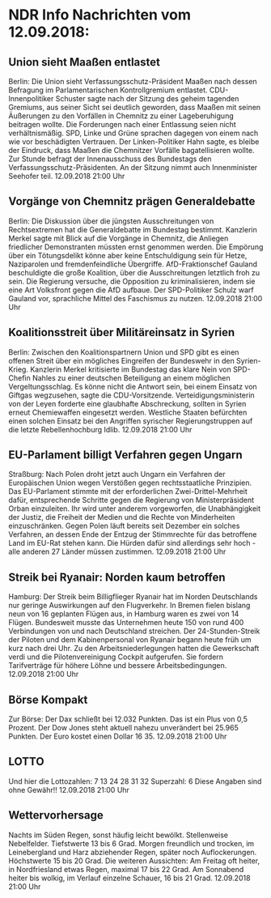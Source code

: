 # NDR Info Nachrichten vom 12.09.2018:


## Union sieht Maaßen entlastet
Berlin: Die Union sieht Verfassungsschutz-Präsident Maaßen nach dessen Befragung im Parlamentarischen Kontrollgremium entlastet. CDU-Innenpolitiker Schuster sagte nach der Sitzung des geheim tagenden Gremiums, aus seiner Sicht sei deutlich geworden, dass Maaßen mit seinen Äußerungen zu den Vorfällen in Chemnitz zu einer Lageberuhigung beitragen wollte. Die Forderungen nach einer Entlassung seien nicht verhältnismäßig. SPD, Linke und Grüne sprachen dagegen von einem nach wie vor beschädigten Vertrauen. Der Linken-Politiker Hahn sagte, es bleibe der Eindruck, dass Maaßen die Chemnitzer Vorfälle bagatellisieren wollte. Zur Stunde befragt der Innenausschuss des Bundestags den Verfassungsschutz-Präsidenten. An der Sitzung nimmt auch Innenminister Seehofer teil. 12.09.2018 21:00 Uhr 

## Vorgänge von Chemnitz prägen Generaldebatte
Berlin: Die Diskussion über die jüngsten Ausschreitungen von Rechtsextremen hat die Generaldebatte im Bundestag bestimmt. Kanzlerin Merkel sagte mit Blick auf die Vorgänge in Chemnitz, die Anliegen friedlicher Demonstranten müssten ernst genommen werden. Die Empörung über ein Tötungsdelikt könne aber keine Entschuldigung sein für Hetze, Naziparolen und fremdenfeindliche Übergriffe. AfD-Fraktionschef Gauland beschuldigte die große Koalition, über die Ausschreitungen letztlich froh zu sein. Die Regierung versuche, die Opposition zu kriminalisieren, indem sie eine Art Volksfront gegen die AfD aufbaue. Der SPD-Politiker Schulz warf Gauland vor, sprachliche Mittel des Faschismus zu nutzen. 12.09.2018 21:00 Uhr 

## Koalitionsstreit über Militäreinsatz in Syrien
Berlin: Zwischen den Koalitionspartnern Union und SPD gibt es einen offenen Streit über ein mögliches Eingreifen der Bundeswehr in den Syrien-Krieg. Kanzlerin Merkel kritisierte im Bundestag das klare Nein von SPD-Chefin Nahles zu einer deutschen Beteiligung an einem möglichen  Vergeltungsschlag. Es könne nicht die Antwort sein, bei einem Einsatz von Giftgas wegzusehen, sagte die CDU-Vorsitzende. Verteidigungsministerin von der Leyen forderte eine glaubhafte Abschreckung, sollten in Syrien erneut Chemiewaffen eingesetzt werden. Westliche Staaten befürchten einen solchen Einsatz bei den Angriffen syrischer Regierungstruppen auf die letzte Rebellenhochburg Idlib. 12.09.2018 21:00 Uhr 

## EU-Parlament billigt Verfahren gegen Ungarn
Straßburg: 	Nach Polen droht jetzt auch Ungarn ein Verfahren der Europäischen Union wegen Verstößen gegen rechtsstaatliche Prinzipien. Das EU-Parlament stimmte mit der erforderlichen Zwei-Drittel-Mehrheit dafür, entsprechende Schritte gegen die Regierung von Ministerpräsident Orban einzuleiten. Ihr wird unter anderem vorgeworfen, die Unabhängigkeit der Justiz, die Freiheit der Medien und die Rechte von Minderheiten einzuschränken. Gegen Polen läuft bereits seit Dezember ein solches Verfahren, an dessen Ende der Entzug der Stimmrechte für das betroffene Land im EU-Rat stehen kann. Die Hürden dafür sind allerdings sehr hoch - alle anderen 27 Länder müssen zustimmen. 12.09.2018 21:00 Uhr 

## Streik bei Ryanair: Norden kaum betroffen
Hamburg: Der Streik beim Billigflieger Ryanair hat im Norden Deutschlands nur geringe Auswirkungen auf den Flugverkehr. In Bremen fielen bislang neun von 16 geplanten Flügen aus, in Hamburg waren es zwei von 14 Flügen. Bundesweit musste das Unternehmen heute 150 von rund 400 Verbindungen von und nach Deutschland streichen. Der 24-Stunden-Streik der Piloten und dem Kabinenpersonal von Ryanair begann heute früh um kurz nach drei Uhr. Zu den Arbeitsniederlegungen hatten die Gewerkschaft verdi und die Pilotenvereinigung Cockpit aufgerufen. Sie fordern Tarifverträge für höhere Löhne und bessere Arbeitsbedingungen. 12.09.2018 21:00 Uhr 

## Börse Kompakt
Zur Börse: Der Dax schließt bei 12.032 Punkten. Das ist ein Plus von 0,5 Prozent. Der Dow Jones steht aktuell nahezu unverändert bei 25.965 Punkten. Der Euro kostet einen Dollar 16 35. 12.09.2018 21:00 Uhr 

## LOTTO
Und hier die Lottozahlen:
7		13		24		28		31		32
Superzahl:		6
Diese Angaben sind ohne Gewähr!! 12.09.2018 21:00 Uhr 

## Wettervorhersage
Nachts im Süden Regen, sonst häufig leicht bewölkt. Stellenweise Nebelfelder. Tiefstwerte 13 bis 6 Grad. Morgen freundlich und trocken, im Leinebergland und Harz abziehender Regen, später noch Auflockerungen. Höchstwerte 15 bis 20 Grad. Die weiteren Aussichten: Am Freitag oft heiter, in Nordfriesland etwas Regen, maximal 17 bis 22 Grad. Am Sonnabend heiter bis wolkig, im Verlauf einzelne Schauer, 16 bis 21 Grad. 12.09.2018 21:00 Uhr 
